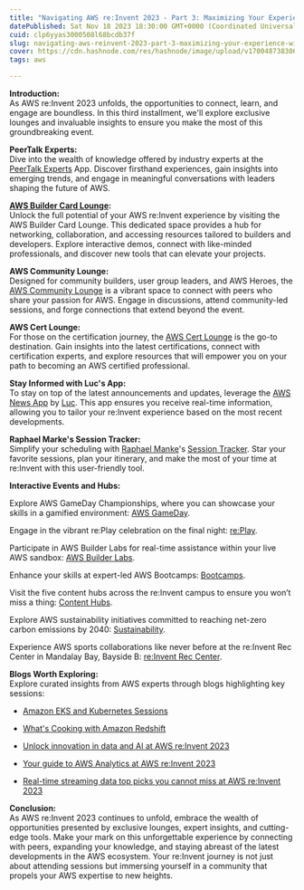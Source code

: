 ```yaml
---
title: "Navigating AWS re:Invent 2023 - Part 3: Maximizing Your Experience with Exclusive Lounges and Expert Insights"
datePublished: Sat Nov 18 2023 18:30:00 GMT+0000 (Coordinated Universal Time)
cuid: clp6yyas3000508l68bcdb37f
slug: navigating-aws-reinvent-2023-part-3-maximizing-your-experience-with-exclusive-lounges-and-expert-insights
cover: https://cdn.hashnode.com/res/hashnode/image/upload/v1700487383063/8369ab3d-45c4-4a44-8e22-89116cabdc14.png
tags: aws

---
```


**Introduction:**  
As AWS re:Invent 2023 unfolds, the opportunities to connect, learn, and engage are boundless. In this third installment, we'll explore exclusive lounges and invaluable insights to ensure you make the most of this groundbreaking event.

**PeerTalk Experts:**  
Dive into the wealth of knowledge offered by industry experts at the [PeerTalk Experts](https://reinvent.awsevents.com/learn/peertalk/experts/) App. Discover firsthand experiences, gain insights into emerging trends, and engage in meaningful conversations with leaders shaping the future of AWS.

[**AWS Builder Card Lounge**](https://www.linkedin.com/posts/davidsimonheidt_aws-awsbuildercards-awsreinvent-activity-7130594685747634177-VBtA/?trk=public_profile)**:**  
Unlock the full potential of your AWS re:Invent experience by visiting the AWS Builder Card Lounge. This dedicated space provides a hub for networking, collaboration, and accessing resources tailored to builders and developers. Explore interactive demos, connect with like-minded professionals, and discover new tools that can elevate your projects.

**AWS Community Lounge:**  
Designed for community builders, user group leaders, and AWS Heroes, the [AWS Community Lounge](https://reinvent.awsevents.com/community/) is a vibrant space to connect with peers who share your passion for AWS. Engage in discussions, attend community-led sessions, and forge connections that extend beyond the event.

**AWS Cert Lounge:**  
For those on the certification journey, the [AWS Cert Lounge](https://reinvent.awsevents.com/community/aws-certified/) is the go-to destination. Gain insights into the latest certifications, connect with certification experts, and explore resources that will empower you on your path to becoming an AWS certified professional.

**Stay Informed with Luc's App:**  
To stay on top of the latest announcements and updates, leverage the [AWS News App](https://awsnews.l15d.com/) by [Luc](https://twitter.com/donkersgood). This app ensures you receive real-time information, allowing you to tailor your re:Invent experience based on the most recent developments.

**Raphael Marke's Session Tracker:**  
Simplify your scheduling with [Raphael Manke](https://twitter.com/RaphaelManke)'s [Session Tracker](https://reinvent-23.vercel.app/). Star your favorite sessions, plan your itinerary, and make the most of your time at re:Invent with this user-friendly tool.  
  
**Interactive Events and Hubs:**  
  
Explore AWS GameDay Championships, where you can showcase your skills in a gamified environment: [AWS GameDay](https://aws.amazon.com/buildon/gamedays/championships/).

Engage in the vibrant re:Play celebration on the final night: [re:Play](https://reinvent.awsevents.com/community/replay/?trk=direct).

Participate in AWS Builder Labs for real-time assistance within your live AWS sandbox: [AWS Builder Labs](https://reinvent.awsevents.com/learn/aws-builder-labs/?trk=direct).

Enhance your skills at expert-led AWS Bootcamps: [Bootcamps](https://reinvent.awsevents.com/learn/bootcamps/?trk=direct).

Visit the five content hubs across the re:Invent campus to ensure you won’t miss a thing: [Content Hubs](https://reinvent.awsevents.com/learn/content-hubs/?trk=direct).

Explore AWS sustainability initiatives committed to reaching net-zero carbon emissions by 2040: [Sustainability](https://reinvent.awsevents.com/community/sustainability/?trk=direct).

Experience AWS sports collaborations like never before at the re:Invent Rec Center in Mandalay Bay, Bayside B: [re:Invent Rec Center](https://reinvent.awsevents.com/community/rec-center/?trk=direct).

**Blogs Worth Exploring:**  
Explore curated insights from AWS experts through blogs highlighting key sessions:

* [Amazon EKS and Kubernetes Sessions](https://aws.amazon.com/blogs/containers/amazon-eks-and-kubernetes-sessions-at-aws-reinvent-2023/)
    
* [What's Cooking with Amazon Redshift](https://aws.amazon.com/blogs/big-data/whats-cooking-with-amazon-redshift-at-aws-reinvent-2023/)
    
* [Unlock innovation in data and AI at AWS re:Invent 2023](https://aws.amazon.com/blogs/big-data/unlock-innovation-in-data-and-ai-at-aws-reinvent-2023/)
    
* [Your guide to AWS Analytics at AWS re:Invent 2023](https://aws.amazon.com/blogs/big-data/your-guide-to-aws-analytics-at-aws-reinvent-2023/)
    
* [Real-time streaming data top picks you cannot miss at AWS re:Invent 2023](https://aws.amazon.com/blogs/big-data/real-time-streaming-data-top-picks-you-cannot-miss-at-aws-reinvent-2023/)
    

**Conclusion:**  
As AWS re:Invent 2023 continues to unfold, embrace the wealth of opportunities presented by exclusive lounges, expert insights, and cutting-edge tools. Make your mark on this unforgettable experience by connecting with peers, expanding your knowledge, and staying abreast of the latest developments in the AWS ecosystem. Your re:Invent journey is not just about attending sessions but immersing yourself in a community that propels your AWS expertise to new heights.